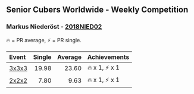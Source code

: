 ## Senior Cubers Worldwide - Weekly Competition
### Markus Niederöst - [2018NIED02](https://www.worldcubeassociation.org/persons/2018NIED02)

🔥 = PR average, ⚡ = PR single.

| Event | Single | Average | Achievements|
| :-- | --: | --: | :-- |
| [3x3x3](markus_niederost/333.md) | 19.98 | 23.60 | <span style="white-space: nowrap">🔥 x 1, ⚡ x 1</span> |
| [2x2x2](markus_niederost/222.md) | 7.80 | 9.63 | <span style="white-space: nowrap">🔥 x 1, ⚡ x 1</span> |

<!-- Global site tag (gtag.js) - Google Analytics -->
<script async src="https://www.googletagmanager.com/gtag/js?id=UA-86348435-3"></script>
<script>window.dataLayer = window.dataLayer || []; function gtag() {dataLayer.push(arguments);} gtag('js', new Date()); gtag('config', 'UA-86348435-3');</script>
